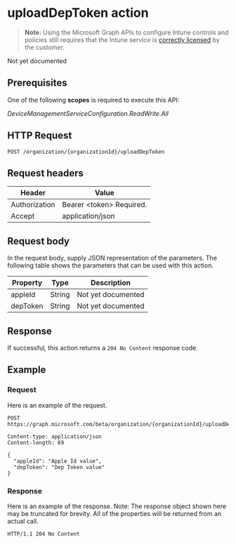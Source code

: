 ﻿# uploadDepToken action

> **Note:** Using the Microsoft Graph APIs to configure Intune controls and policies still requires that the Intune service is [correctly licensed](https://go.microsoft.com/fwlink/?linkid=839381) by the customer.

Not yet documented
## Prerequisites
One of the following **scopes** is required to execute this API:

*DeviceManagementServiceConfiguration.ReadWrite.All*
## HTTP Request
<!-- {
  "blockType": "ignored"
}
-->
```http
POST /organization/{organizationId}/uploadDepToken
```

## Request headers
|Header|Value|
|---|---|
|Authorization|Bearer &lt;token&gt; Required.|
|Accept|application/json|

## Request body
In the request body, supply JSON representation of the parameters.
The following table shows the parameters that can be used with this action.

|Property|Type|Description|
|---|---|---|
|appleId|String|Not yet documented|
|depToken|String|Not yet documented|



## Response
If successful, this action returns a `204 No Content` response code.

## Example
### Request
Here is an example of the request.
```http
POST https://graph.microsoft.com/beta/organization/{organizationId}/uploadDepToken

Content-type: application/json
Content-length: 69

{
  "appleId": "Apple Id value",
  "depToken": "Dep Token value"
}
```

### Response
Here is an example of the response. Note: The response object shown here may be truncated for brevity. All of the properties will be returned from an actual call.
```http
HTTP/1.1 204 No Content
```



